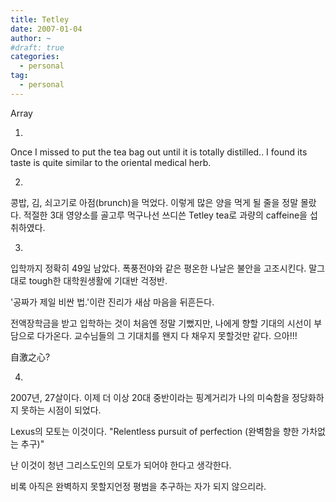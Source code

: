 ```yaml
---
title: Tetley
date: 2007-01-04
author: ~
#draft: true
categories:
  - personal
tag:
  - personal
---
```




Array

1.

Once I missed to put the tea bag out until it is totally distilled.. I found its taste is quite similar to the oriental medical herb.


2.

콩밥, 김, 쇠고기로 아점(brunch)을 먹었다. 이렇게 많은 양을 먹게 될 줄을 정말 몰랐다. 적절한 3대 영양소를 골고루 먹구나선 쓰디쓴 Tetley tea로 과량의 caffeine을 섭취하였다.


3.

입학까지 정확히 49일 남았다. 폭풍전야와 같은 평온한 나날은 불안을 고조시킨다.
말그대로 tough한 대학원생활에 기대반 걱정반.

'공짜가 제일 비싼 법.'이란 진리가 새삼 마음을 뒤흔든다.

전액장학금을 받고 입학하는 것이 처음엔 정말 기뻤지만, 
나에게 향할 기대의 시선이 부담으로 다가온다. 교수님들의 그 기대치를 왠지 다 채우지 못할것만 같다. 으아!!!

自激之心?


4.

2007년, 27살이다. 이제 더 이상 20대 중반이라는 핑계거리가 나의 미숙함을 정당화하지 못하는 시점이 되었다.

Lexus의 모토는 이것이다.
"Relentless pursuit of perfection (완벽함을 향한 가차없는 추구)"

난 이것이 청년 그리스도인의 모토가 되어야 한다고 생각한다.

비록 아직은 완벽하지 못할지언정 평범을 추구하는 자가 되지 않으리라.



 






